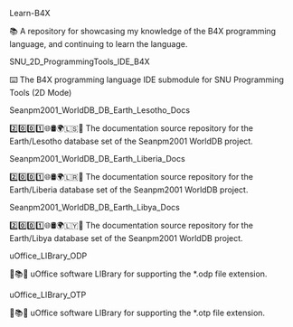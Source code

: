 
Learn-B4X

📚️ A repository for showcasing my knowledge of the B4X programming language, and continuing to learn the language. 

SNU_2D_ProgrammingTools_IDE_B4X

⌨️ The B4X programming language IDE submodule for SNU Programming Tools (2D Mode)

Seanpm2001_WorldDB_DB_Earth_Lesotho_Docs

2️⃣️0️⃣️0️⃣️1️⃣️🌐️🛢️🌍️🇱🇸️📖️ The documentation source repository for the Earth/Lesotho database set of the Seanpm2001 WorldDB project. 

Seanpm2001_WorldDB_DB_Earth_Liberia_Docs

2️⃣️0️⃣️0️⃣️1️⃣️🌐️🛢️🌍️🇱🇷️📖️ The documentation source repository for the Earth/Liberia database set of the Seanpm2001 WorldDB project. 

Seanpm2001_WorldDB_DB_Earth_Libya_Docs

2️⃣️0️⃣️0️⃣️1️⃣️🌐️🛢️🌍️🇱🇾️📖️ The documentation source repository for the Earth/Libya database set of the Seanpm2001 WorldDB project. 

uOffice_LIBrary_ODP

📙️📚️💾️ uOffice software LIBrary for supporting the *.odp file extension.

uOffice_LIBrary_OTP

📙️📚️💾️ uOffice software LIBrary for supporting the *.otp file extension.

